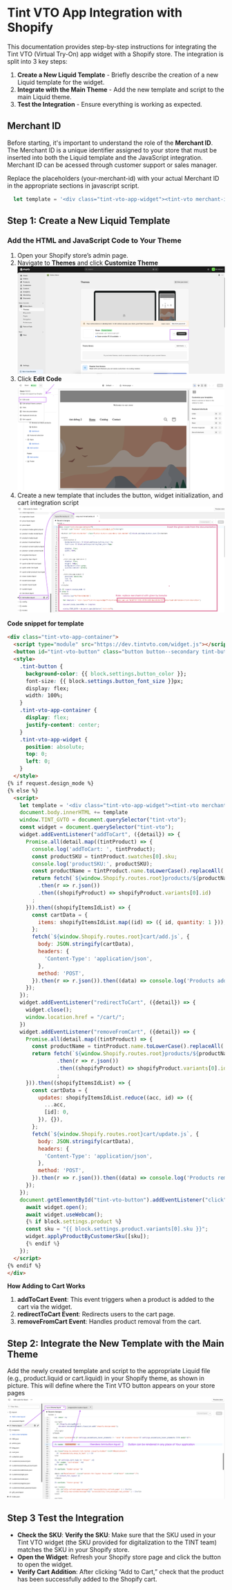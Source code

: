 # Tint VTO App Integration with Shopify

This documentation provides step-by-step instructions for integrating the Tint VTO (Virtual Try-On) app widget with a Shopify store. The integration is split into 3 key steps:

1. **Create a New Liquid Template** - Briefly describe the creation of a new Liquid template for the widget.
2. **Integrate with the Main Theme** - Add the new template and script to the main Liquid theme.
3. **Test the Integration** - Ensure everything is working as expected.
## Merchant ID

Before starting, it's important to understand the role of the **Merchant ID**. The Merchant ID is a unique identifier assigned to your store that must be inserted into both the Liquid template and the JavaScript integration.  Merchant ID can be acessed through customer support or sales manager. 

Replace the placeholders (your-merchant-id) with your actual Merchant ID in the appropriate sections in javascript script.

```javascript
  let template = '<div class="tint-vto-app-widget"><tint-vto merchant-id="your-merchant-id" skip-load-sdk-token></tint-vto></div>';
```
## Step 1: Create a New Liquid Template

### Add the HTML and JavaScript Code to Your Theme

1. Open your Shopify store’s admin page.
2. Navigate to **Themes** and click **Customize Theme** ![Shopify Theme](./images/pic1.png)
3. Click **Edit Code** ![Theme edit](./images/pic2.png)
4. Create a new template that includes the button, widget initialization, and cart integration script ![Shopify Theme](./images/pic3.png)

**Code snippet for template**

```html
<div class="tint-vto-app-container">
  <script type="module" src="https://dev.tintvto.com/widget.js"></script>
  <button id="tint-vto-button" class="button button--secondary tint-button">{{ block.settings.button_text }}</button>
  <style>
    .tint-button {
      background-color: {{ block.settings.button_color }};
      font-size: {{ block.settings.button_font_size }}px;
      display: flex;
      width: 100%;
    }
    .tint-vto-app-container {
      display: flex;
      justify-content: center;
    }
    .tint-vto-app-widget {
      position: absolute;
      top: 0;
      left: 0;
    }
  </style>
{% if request.design_mode %}
{% else %}
  <script>
    let template = '<div class="tint-vto-app-widget"><tint-vto merchant-id="{{ app.metafields.settings.merchantId }}" skip-load-sdk-token></tint-vto></div>';
    document.body.innerHTML += template
    window.TINT_GVTO = document.querySelector("tint-vto");
    const widget = document.querySelector("tint-vto");
    widget.addEventListener("addToCart", ({detail}) => {
      Promise.all(detail.map((tintProduct) => {
        console.log('addToCart: ', tintProduct);
        const productSKU = tintProduct.swatches[0].sku;
        console.log('productSKU:', productSKU);
        const productName = tintProduct.name.toLowerCase().replaceAll(' ', '-');
        return fetch(`${window.Shopify.routes.root}products/${productName}.js`)
          .then(r => r.json())
          .then((shopifyProduct) => shopifyProduct.variants[0].id)
        ;
      })).then((shopifyItemsIdList) => {
        const cartData = {
          items: shopifyItemsIdList.map((id) => ({ id, quantity: 1 })),
        };
        fetch(`${window.Shopify.routes.root}cart/add.js`, {
          body: JSON.stringify(cartData),
          headers: {
            'Content-Type': 'application/json',
          },
          method: 'POST',
        }).then(r => r.json()).then((data) => console.log('Products added', data));
      });
    });
    widget.addEventListener("redirectToCart", ({detail}) => {
      widget.close();
      window.location.href = "/cart/";
    })
    widget.addEventListener("removeFromCart", ({detail}) => {
      Promise.all(detail.map((tintProduct) => {
        const productName = tintProduct.name.toLowerCase().replaceAll(' ', '-');
        return fetch(`${window.Shopify.routes.root}products/${productName}.js`)
                .then(r => r.json())
                .then((shopifyProduct) => shopifyProduct.variants[0].id)
                ;
      })).then((shopifyItemsIdList) => {
        const cartData = {
          updates: shopifyItemsIdList.reduce((acc, id) => ({
            ...acc,
            [id]: 0,
          }), {}),
        };
        fetch(`${window.Shopify.routes.root}cart/update.js`, {
          body: JSON.stringify(cartData),
          headers: {
            'Content-Type': 'application/json',
          },
          method: 'POST',
        }).then(r => r.json()).then((data) => console.log('Products removed', data));
      });
    });
    document.getElementById("tint-vto-button").addEventListener("click", async () => {
      await widget.open();
      await widget.useWebcam();
      {% if block.settings.product %}
      const sku = "{{ block.settings.product.variants[0].sku }}";
      widget.applyProductByCustomerSku([sku]);
      {% endif %}
    });
  </script>
{% endif %}
</div>
```

**How Adding to Cart Works**

1. **addToCart Event**: This event triggers when a product is added to the cart via the widget.
2. **redirectToCart Event**: Redirects users to the cart page.
3. **removeFromCart Event**: Handles product removal from the cart.
## Step 2: Integrate the New Template with the Main Theme

Add the newly created template and script to the appropriate Liquid file (e.g., product.liquid or cart.liquid) in your Shopify theme, as shown in picture. This will define where the Tint VTO button appears on your store pages
![Shopify Theme](./images/pic4.png)
## Step 3 Test the Integration

- **Check the SKU**: **Verify the SKU**: Make sure that the SKU used in your Tint VTO widget (the SKU provided for digitalization to the TINT team) matches the SKU in your Shopify store.
- **Open the Widget**: Refresh your Shopify store page and click the button to open the widget.
- **Verify Cart Addition**: After clicking “Add to Cart,” check that the product has been successfully added to the Shopify cart.